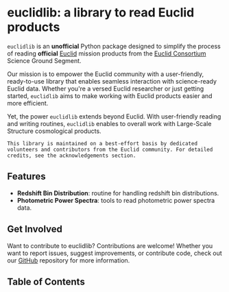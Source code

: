 # euclidlib: a library to read Euclid products

`euclidlib` is an **unofficial** Python package designed to simplify the process of reading **official** [Euclid](https://eas.esac.esa.int) mission products from the [Euclid Consortium](https://www.euclid-ec.org) Science Ground Segment.

Our mission is to empower the Euclid community with a user-friendly, ready-to-use library that enables seamless interaction with science-ready Euclid data. Whether you're a versed Euclid researcher or just getting started, `euclidlib` aims to make working with Euclid products easier and more efficient. 

Yet, the power `euclidlib` extends beyond Euclid. With user-friendly reading and writing routines, `euclidlib` enables to overall work with Large-Scale Structure cosmological products.

```{note}
This library is maintained on a best-effort basis by dedicated volunteers and contributors from the Euclid community. For detailed credits, see the acknowledgements section.
```

## Features

- **Redshift Bin Distribution**: routine for handling redshift bin distributions.
- **Photometric Power Spectra**: tools to read photometric power spectra data.

## Get Involved

Want to contribute to euclidlib? Contributions are welcome! Whether you want to report issues, suggest improvements, or contribute code, check out our [GitHub](https://github.com/euclidlib/euclidlib) repository for more information.

## Table of Contents
```{tableofcontents}
```
